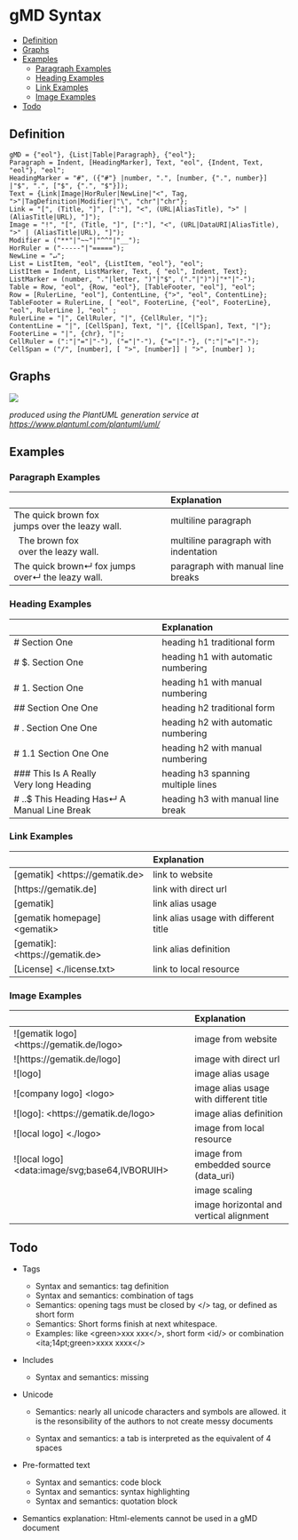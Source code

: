 # gMD Syntax

- [Definition](#definition) 
- [Graphs](#graphs)
- [Examples](#examples) 
  - [Paragraph Examples](#paragraph-examples)
  - [Heading Examples](#heading-examples)
  - [Link Examples](#link-examples)
  - [Image Examples](#image-examples)
- [Todo](#todo)

## Definition

```
gMD = {"eol"}, {List|Table|Paragraph}, {"eol"};
Paragraph = Indent, [HeadingMarker], Text, "eol", {Indent, Text, "eol"}, "eol";
HeadingMarker = "#", ({"#"} |number, ".", [number, {".", number}] |"$", ".", ["$", {".", "$"}]);
Text = {Link|Image|HorRuler|NewLine|"<", Tag, ">"|TagDefinition|Modifier|"\", "chr"|"chr"};
Link = "[", (Title, "]", [":"], "<", (URL|AliasTitle), ">" | (AliasTitle|URL), "]"); 
Image = "!", "[", (Title, "]", [":"], "<", (URL|DataURI|AliasTitle), ">" | (AliasTitle|URL), "]"); 
Modifier = ("**"|"~~"|"^^"|"__");
HorRuler = ("-----"|"=====");
NewLine = "↵";
List = ListItem, "eol", {ListItem, "eol"}, "eol";
ListItem = Indent, ListMarker, Text, { "eol", Indent, Text};
ListMarker = (number, "."|letter, ")"|"$", ("."|")")|"*"|"-");
Table = Row, "eol", {Row, "eol"}, [TableFooter, "eol"], "eol"; 
Row = [RulerLine, "eol"], ContentLine, {">", "eol", ContentLine}; 
TableFooter = RulerLine, [ "eol", FooterLine, {"eol", FooterLine}, "eol", RulerLine ], "eol" ;
RulerLine = "|", CellRuler, "|", {CellRuler, "|"};
ContentLine = "|", [CellSpan], Text, "|", {[CellSpan], Text, "|"};
FooterLine = "|", {chr}, "|";
CellRuler = (":"|"="|"-"), ("="|"-"), {"="|"-"}, (":"|"="|"-");
CellSpan = ("/", [number], [ ">", [number]] | ">", [number] );
```

## Graphs

![](https://www.plantuml.com/plantuml/svg/bLRTRjku4hxFKypHEK3j84xGYtEJj44FJh5eW7QnoBPNILhGrDWYIf5UaceIMCxblj6-q3x9pep4IZACeFM59StFp3S_C-IRc5H8k7IhewFPyGAKUuI8VpJeD9v0gbI2qcC4vnFKAkcAQ0ZnqINri2XnPPn9nZim4L90bR045S67qZWL7Y7XGpg58xBRwUXajBBs4RGF0JKPnuIQjR9Jg9kOGDden_wmLevK8JGMumbu8ePx4n5CUjOrUHRTxDQux3YfTGGLoCBQ-O3bwV7yw6ZzuIsyXcs1tXQx4zY-Dp6r7zNIOlkR2ceTrAPYUYTmqQLC-xf6bo98Ak7Uf0gALui2b2i1NTbJ5fSTHIi7IoGa4GDZncyK2eM3Wk2x6y9nvKgoUm8txr1HKEiFAdp5S7S27_61o0A2m6In4NNNFtk4HYGai-nQCgfgX9KFG6a1QzoXhERC00ERO21mnR_9zsnBZrthcdg9WNoU4kqcVstbi_lQtRN5VueiGQ-PJQ-xktcFKpN9ruhht6cHFrW-GXFfHL2JDEXA1QKJ1avX8bJWLq0bRfJjrQ9aajD1EAc6xcjxLQirjkzyk6uiXlPNl2SojiMhWlAcreJZicZfvUttZcu_-DAi30aNjunJLw5evJ_NlObaavqtJWO1owwfZ4mB9zRVOyajo6rLgGYRW5cIEo5WnF2jLsCvAG1_mJ1PCJVCVJ0feUEeJTaLiVIwuTO3pydGjYd9s6ogBvuwPfvRWVU82U86DSTOpiavHgqsM0xvZJ0Zm1gHh78PNjo-cFF479gsiPQIbhUMGUD3ZseLV9tTAwViOpHH-ehBm-rqm-tqqIIBbEmxwPBpWdfTIZJxTFs-_PyrAeh4NEe5BSm6MaiYSr6TNy1UWHHBGM8nS1HFHnWd2Mr46K9ArJIrC-COV9Va9LOqIvEDI27F9H1fCOxaNmJu1y9vgvBwT7trSs7bfYG_i-Buc3howOd-Fd-clozVYZn85C6mK5cEctB50NXRWdTdVhKYexTFjq_VMIPHLlJ099kP5HkUAXtC9WrySZVYJxWoVtdO1Eg2VuJnDVz6C8sJvNFUptX1M_D8wFhhbF6w43g2HRUkXbs63qed-E-e_zXtDzzIZR___8lN86zo-kJ7LS9ws9u3PNzpPiwmYKMzsu1vtMwpeV4MvWqnY782HXkojPYIlC-BRYdEc4fVyxRWYYvoVgPR3KimXEQyEsQYd2ezYueWoqR6b8pnYPkLbTrKQebo01umm63s3Sp5mB2DdmD00Unxl-1r4r3EH2bPlqMuZaOoJOEd6YjdpCkfgmdS7t4t_pbtIjmj6qjnWwKIxPa_vZOhLQomFCHU53BgSYEWibxx-w6HXeyTJRk8_EAzL5geT_sJnvXaIVr6veCRTH3vltU98kc8Mre7FMl2sUKDLrDOPi630i7VT_UPZO_Ha7DAZwH3avvnZU8zjnWEJzuqAea4EZb35UZEXKnUT-gFmk1u1xmt6LR7p7ZtQRiCVz25d0YWBX-eDAejHudM2l6a-zvE2JnPEH4ZhHkM-dsZt70v4kM3z7n-ez8LQ1AG4tQul4aYR2IjCqugFKSdXQos8RuCOAkhi1Fhemsy4Z799fWu7FUyCbTDQW924v4DCinXMPxpekmM0Is7uNNRlvAZYL3lKa4G4n83ySPdiWI0tNn8o6hflo6Vu1Mg4eCGJu_sZIn-q8ZpeLRsi152Ej5KrgmTJsk-VefQX2NILCEiSSdOJd2pGVBjj9pXJ75KmZtJS_PdSPKMOlUyOq-dzfmA5CowsfD1LuubD472SD2CSkLKcftMvW7BuOv12HSvojd-3J1Nc1jH2dmsN9FlP9GkHuGxQAS4o0Nkkt9l9rrEDwBaIHGP5QaqjQF4Us3L2yALkJKgOhpaKAZD3nW-UyumgJnhbMD-Gpd3fLlz0m00)

_produced using the PlantUML generation service at https://www.plantuml.com/plantuml/uml/_ 

## Examples

### Paragraph Examples

|                                                              | Explanation                          |
| :----------------------------------------------------------- | :----------------------------------- |
| The quick brown fox<br>jumps over the leazy wall.            | multiline paragraph                  |
| &nbsp;&nbsp;The brown fox<br>&nbsp;&nbsp;over the leazy wall. | multiline paragraph with indentation |
| The quick brown↵ fox jumps over↵ the leazy wall.             | paragraph with manual line breaks    |

### Heading Examples

|                                               | Explanation                         |
| :-------------------------------------------- | :---------------------------------- |
| # Section One                                 | heading h1 traditional form         |
| # $. Section One                              | heading h1 with automatic numbering |
| # 1. Section One                              | heading h1 with manual numbering    |
| ## Section One One                            | heading h2 traditional form         |
| # $.$ Section One One                         | heading h2 with automatic numbering |
| # 1.1 Section One One                         | heading h2 with manual numbering    |
| ### This Is A Really<br>Very long Heading     | heading h3 spanning multiple lines  |
| # $.$.$ This Heading Has↵ A Manual Line Break | heading h3 with manual line break   |

### Link Examples

|                                         | Explanation                           |
| :-------------------------------------- | :------------------------------------ |
| \[gematik\] \<https[]()://gematik.de\>  | link to website                       |
| \[https[]()://gematik.de]               | link with direct url                  |
| \[gematik\]                             | link alias usage                      |
| \[gematik homepage\] \<gematik\>        | link alias usage with different title |
| \[gematik\]: \<https[]()://gematik.de\> | link alias definition                 |
| \[License] \<./license.txt\>            | link to local resource                |

### Image Examples

|                                                    | Explanation                             |
| :------------------------------------------------- | :-------------------------------------- |
| !\[gematik logo\] \<https[]()://gematik.de/logo\>  | image from website                      |
| !\[https[]()://gematik.de/logo\]                   | image with direct url                   |
| !\[logo\]                                          | image alias usage                       |
| !\[company logo\] \<logo\>                         | image alias usage with different title  |
| !\[logo\]: \<https[]()://gematik.de/logo\>         | image alias definition                  |
| !\[local logo\] \<./logo\>                         | image from local resource               |
| !\[local logo\] \<data:image/svg;base64,IVBORUIH\> | image from embedded source (data_uri)   |
|                                                    | image scaling                           |
|                                                    | image horizontal and vertical alignment |

## Todo

- Tags
  - Syntax and semantics: tag definition
  - Syntax and semantics: combination of tags 
  - Semantics: opening tags must be closed by \</\> tag,  or defined as  short form
  - Semantics: Short forms finish at next whitespace.
  - Examples: like \<green\>xxx xxx\</\>, short form <id/\> or combination \<ita;14pt;green\>xxxx xxxx\</\>
- Includes
  
  - Syntax and semantics: missing
- Unicode
  
  - Semantics: nearly all unicode characters and symbols are allowed. it is the resonsibility of the authors to not create messy documents
  
  - Syntax and semantics: a tab is interpreted as the equivalent of 4 spaces
- Pre-formatted text
  - Syntax and semantics: code block
  - Syntax and semantics: syntax highlighting
  - Syntax and semantics: quotation block
- Semantics explanation: Html-elements cannot be used in a gMD document










